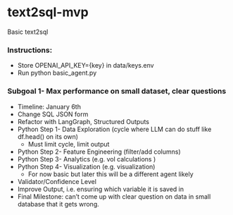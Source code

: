 # text2sql-mvp
Basic text2sql

### Instructions:
- Store OPENAI_API_KEY={key} in data/keys.env
- Run python basic_agent.py 
### Subgoal 1- Max performance on small dataset, clear questions
- Timeline: January 6th
- Change SQL JSON form
- Refactor with LangGraph, Structured Outputs
- Python Step 1- Data Exploration (cycle where LLM can do stuff like df.head() on its own)
    - Must limit cycle, limit output
- Python Step 2- Feature Engineering (filter/add columns)
- Python Step 3- Analytics (e.g. vol calculations )
- Python Step 4- Visualization (e.g. visualization)
    - For now basic but later this will be a different agent likely
- Validator/Confidence Level
- Improve Output, i.e. ensuring which variable it is saved in
- Final Milestone: can’t come up with clear question on data in small database that it gets wrong.